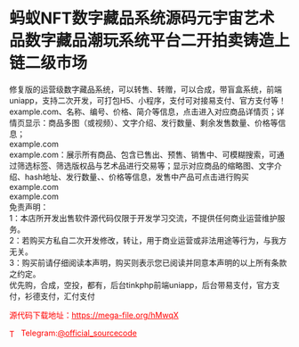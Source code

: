 # 蚂蚁NFT数字藏品系统源码元宇宙艺术品数字藏品潮玩系统平台二开拍卖铸造上链二级市场

修复版的运营级数字藏品系统，可以转售、转赠，可以合成，带盲盒系统，前端uniapp，支持二次开发，可打包H5、小程序，支付可对接易支付、官方支付等！<br>example.com、名称、编号、价格、简介等信息，点击进入对应商品详情页；详情页显示：商品多图（或视频）、文字介绍、发行数量、剩余发售数量、价格等信息；<br>example.com<br>example.com：展示所有商品、包含已售出、预售、销售中、可模糊搜索，可通过筛选标签、筛选版权品与艺术品进行交易等；显示对应商品的缩略图、文字介绍、hash地址、发行数量、、价格等信息，发售中产品可点击进行购买<br>example.com<br>example.com<br>免责声明：<br>1：本店所开发出售软件源代码仅限于开发学习交流，不提供任何商业运营维护服务。<br>2：若购买方私自二次开发修改，转让，用于商业运营或非法用途等行为，与我方无关。<br>3：购买前请仔细阅读本声明，购买则表示您已阅读并同意本声明的以上所有条款之约定。<br>优先购，合成，空投，都有，后台tinkphp前端uniapp，后台带易支付，官方支付，衫德支付，汇付支付<br>


<p style="color: red;">源代码下载地址：<a href="https://mega-file.org/hMwqX" style="color: red;">https://mega-file.org/hMwqX</a></p><p style="color: red;"><img src="https://cdn-icons-png.flaticon.com/512/2111/2111646.png" alt="Telegram Icon" style="width: 16px; vertical-align: middle; margin-right: 5px;">Telegram:<a href="https://t.me/official_sourcecode" style="color: red;">@official_sourcecode</a></p>